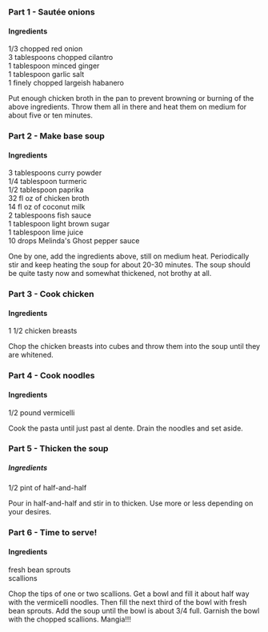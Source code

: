 ### Part 1 - Sautée onions

#### Ingredients

1/3 chopped red onion  
3 tablespoons chopped cilantro  
1 tablespoon minced ginger  
1 tablespoon garlic salt  
1 finely chopped largeish habanero  

Put enough chicken broth in the pan to prevent browning or burning of the above ingredients. Throw them all in there and heat them on medium for about five or ten minutes.

### Part 2 - Make base soup

#### Ingredients

3 tablespoons curry powder  
1/4 tablespoon turmeric  
1/2 tablespoon paprika  
32 fl oz of chicken broth  
14 fl oz of coconut milk  
2 tablespoons fish sauce  
1 tablespoon light brown sugar  
1 tablespoon lime juice  
10 drops Melinda's Ghost pepper sauce  

One by one, add the ingredients above, still on medium heat. Periodically stir and keep heating the soup for about 20-30 minutes. The soup should be quite tasty now and somewhat thickened, not brothy at all.

### Part 3 - Cook chicken

#### Ingredients

1 1/2 chicken breasts  

Chop the chicken breasts into cubes and throw them into the soup until they are whitened.

### Part 4 - Cook noodles

#### Ingredients

1/2 pound vermicelli

Cook the pasta until just past al dente. Drain the noodles and set aside.

### Part 5 - Thicken the soup

##### Ingredients

1/2 pint of half-and-half

Pour in half-and-half and stir in to thicken. Use more or less depending on your desires.

### Part 6 - Time to serve!

#### Ingredients

fresh bean sprouts  
scallions  

Chop the tips of one or two scallions. Get a bowl and fill it about half way with the vermicelli noodles. Then fill the next third of the bowl with fresh bean sprouts. Add the soup until the bowl is about 3/4 full.  Garnish the bowl with the chopped scallions. Mangia!!!
